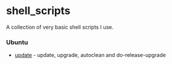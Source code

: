 # shell_scripts
A collection of very basic shell scripts I use.

### Ubuntu
* [update](scripts/update) - update, upgrade, autoclean and do-release-upgrade
